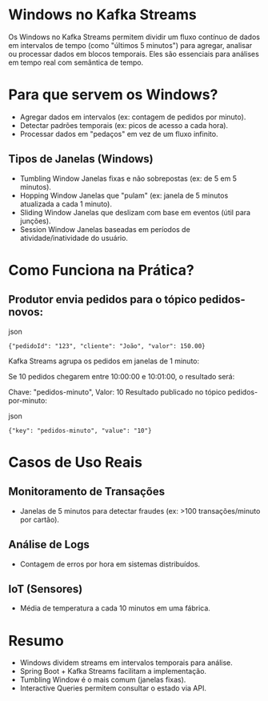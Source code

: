 # Windows no Kafka Streams

Os Windows no Kafka Streams permitem dividir um fluxo contínuo de dados em intervalos de tempo 
(como "últimos 5 minutos") para agregar, analisar ou processar dados em blocos temporais. 
Eles são essenciais para análises em tempo real com semântica de tempo.


# Para que servem os Windows?

- Agregar dados em intervalos (ex: contagem de pedidos por minuto).
- Detectar padrões temporais (ex: picos de acesso a cada hora).
- Processar dados em "pedaços" em vez de um fluxo infinito.

## Tipos de Janelas (Windows)

- Tumbling Window	Janelas fixas e não sobrepostas (ex: de 5 em 5 minutos).
- Hopping Window	Janelas que "pulam" (ex: janela de 5 minutos atualizada a cada 1 minuto).
- Sliding Window	Janelas que deslizam com base em eventos (útil para junções).
- Session Window	Janelas baseadas em períodos de atividade/inatividade do usuário.

# Como Funciona na Prática?

## Produtor envia pedidos para o tópico pedidos-novos:

json
````
{"pedidoId": "123", "cliente": "João", "valor": 150.00}
````
Kafka Streams agrupa os pedidos em janelas de 1 minuto:

Se 10 pedidos chegarem entre 10:00:00 e 10:01:00, o resultado será:

Chave: "pedidos-minuto", Valor: 10
Resultado publicado no tópico pedidos-por-minuto:

json
````
{"key": "pedidos-minuto", "value": "10"}
````


# Casos de Uso Reais

## Monitoramento de Transações
- Janelas de 5 minutos para detectar fraudes (ex: >100 transações/minuto por cartão).

## Análise de Logs
- Contagem de erros por hora em sistemas distribuídos.

## IoT (Sensores)
- Média de temperatura a cada 10 minutos em uma fábrica.
  
 
# Resumo
  
- Windows dividem streams em intervalos temporais para análise.
- Spring Boot + Kafka Streams facilitam a implementação.
- Tumbling Window é o mais comum (janelas fixas).
- Interactive Queries permitem consultar o estado via API.

